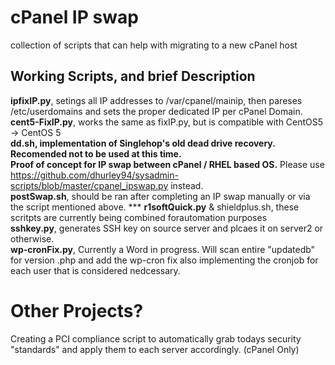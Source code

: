 # cPanel IP swap  
collection of scripts that can help with migrating to a new cPanel host

## Working Scripts, and brief Description    
**ipfixIP.py**, setings all IP addresses to /var/cpanel/mainip, then pareses /etc/userdomains and sets the proper dedicated IP per cPanel   Domain.  
**cent5-FixIP.py**, works the same as fixIP.py, but is compatible with CentOS5 -> CentOS 5  
**dd.sh, implementation of Singlehop's old dead drive recovery. Recomended not to be used at this time.**  
**Proof of concept for IP swap between cPanel / RHEL based OS.** Please use https://github.com/dhurley94/sysadmin-scripts/blob/master/cpanel_ipswap.py instead.  
**postSwap.sh**, should be ran after completing an IP swap manually or via the script mentioned above.  ***
**r1softQuick.py** & shieldplus.sh, these scritpts are currently being combined forautomation purposes  
**sshkey.py**, generates SSH key on source server and plcaes it on server2 or otherwise.  
**wp-cronFix.py**, Currently a Word in progress. Will scan entire "updatedb" for version .php and add the wp-cron fix also implementing the cronjob for each user that is considered nedcessary.  

# Other Projects?  
Creating a PCI compliance script to automatically grab todays security "standards" and apply them to each server accordingly. (cPanel Only)  
